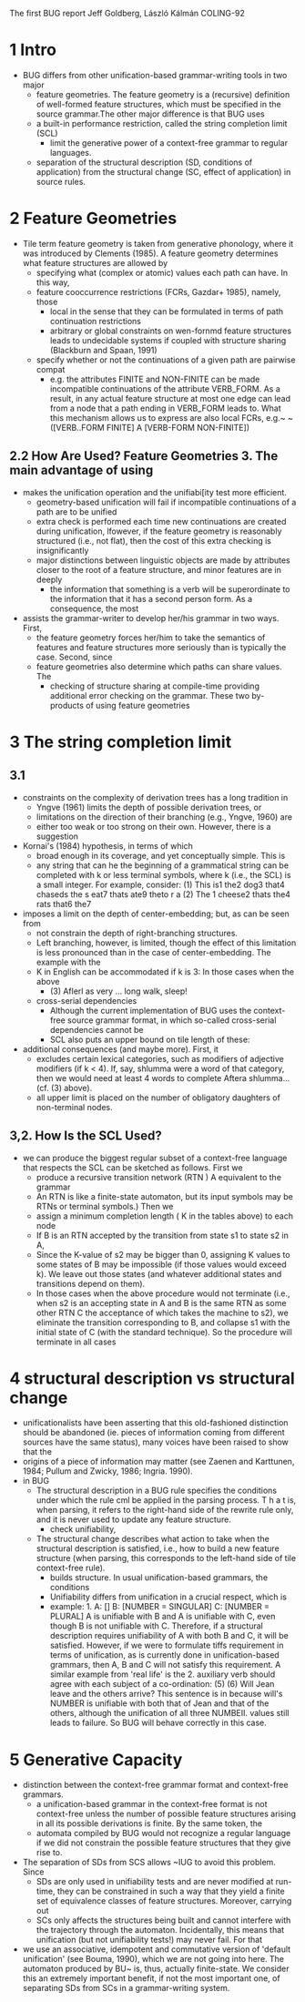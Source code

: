 The first BUG report
Jeff Goldberg, László Kálmán
COLING-92

# 1 Intro

* BUG differs from other unification-based grammar-writing tools in two major
  * feature geometries.  The feature geometry is a (recursive) definition of
    well-formed feature structures, which must be specified in the
    source grammar.The other major difference is that BUG uses
  * a built-in performance restriction, called the string completion limit (SCL)
    * limit the generative power of a context-free grammar to regular languages.
  * separation of the structural description (SD, conditions of application)
    from the structural change (SC, effect of application) in source rules.

# 2 Feature Geometries

* Tile term feature geometry is taken from generative phonology, where it was
  introduced by Clements (1985). A feature geometry determines what feature
  structures are allowed by
  * specifying what (complex or atomic) values each path can have. In this way,
  * feature cooccurrence restrictions (FCRs, Gazdar+ 1985), namely, those
    * local in the sense that they can be formulated in terms of path
      continuation restrictions
    * arbitrary or global constraints on wen-fornmd feature structures leads
      to undecidable systems if coupled with structure sharing
      (Blackburn and Spaan, 1991)
  * specify whether or not the continuations of a given path are pairwise compat
    * e.g.  the attributes FINITE and NON-FINITE can be made incompatible
      continuations of the attribute VERB_FORM. As a result, in any actual
      feature structure at most one edge can lead from a node that a path ending
      in VERB_FORM leads to. What this mechanism allows us to express are
      also local FCRs, e.g.~ ~([VERB..FORM FINITE] A [VERB-FORM NON-FINITE])

## 2.2 How Are Used?  Feature Geometries 3. The main advantage of using

* makes the unification operation and the unifiabi[ity test more efficient.
  * geometry-based unification will fail if incompatible continuations of a path
    are to be unified
  * extra check is performed each time new continuations are created during
    unification, lfowever, if the feature geometry is reasonably structured
    (i.e., not flat), then the cost of this extra checking is insignificantly
  * major distinctions between linguistic objects are made by attributes closer
    to the root of a feature structure, and minor features are in deeply
    * the information that something is a verb will be superordinate to the
      information that it has a second person form.  As a consequence, the most
* assists the grammar-writer to develop her/his grammar in two ways. First,
  * the feature geometry forces her/him to take the semantics of features and
    feature structures more seriously than is typically the case. Second, since
  * feature geometries also determine which paths can share values. The
    * checking of structure sharing at compile-time providing additional error
      checking on the grammar. These two by-products of using feature geometries

# 3 The string completion limit

## 3.1

* constraints on the complexity of derivation trees has a long tradition in
  * Yngve (1961) limits the depth of possible derivation trees, or
  * limitations on the direction of their branching (e.g., Yngve, 1960) are
  * either too weak or too strong on their own. However, there is a suggestion
* Kornai's (1984) hypothesis, in terms of which
  * broad enough in its coverage, and yet conceptually simple. This is
  * any string that can he the beginning of a grammatical string can be
    completed with k or less terminal symbols, where k (i.e., the SCL) is a
    small integer. For example, consider:
    (1) This is1 the2 dog3 that4 chaseds the s eat7 thats ate9 theto r a
    (2) The 1 cheese2 thats the4 rats that6 the7
* imposes a limit on the depth of center-embedding; but, as can be seen from
  * not constrain the depth of right-branching structures.
  * Left branching, however, is limited, though the effect of this limitation is
    less pronounced than in the case of center-embedding.  The example with the
  * K in English can be accommodated if k is 3: In those cases when the above
    * (3) Aflerl as very
    ... long walk, sleep!
  * cross-serial dependencies
    * Although the current implementation of BUG uses the context-free source
      grammar format, in which so-called cross-serial dependencies cannot be
    * SCL also puts an upper bound on tile length of these:
* additional consequences (and maybe more). First, it
  * excludes certain lexical categories, such as modifiers of adjective
    modifiers (if k < 4). If, say, shlumma were a word of that category, then we
    would need at least 4 words to complete Aftera shlumma... (cf.  (3) above).
  * all upper limit is placed on the number of obligatory daughters of
    non-terminal nodes.

## 3,2.  How Is the SCL Used?

* we can produce the biggest regular subset of a context-free language that
  respects the SCL can be sketched as follows. First we
  * produce a recursive transition network (RTN ) A equivalent to the grammar
  * An RTN is like a finite-state automaton, but its input symbols may be RTNs
    or terminal symbols.) Then we
  * assign a minimum completion length ( K in the tables above) to each node
  * If B is an RTN accepted by the transition from state s1 to state s2 in A,
  * Since the K-value of s2 may be bigger than 0, assigning K values to some
    states of B may be impossible (if those values would exceed k). We leave
    out those states (and whatever additional states and transitions depend on
    them).
  * In those cases when the above procedure would not terminate (i.e., when s2
    is an accepting state in A and B is the same RTN as some other RTN C the
    acceptance of which takes the machine to s2), we eliminate the transition
    corresponding to B, and collapse s1 with the initial state of C (with the
    standard technique). So the procedure will terminate in all cases

# 4 structural description vs structural change

* unificationalists have been asserting that this old-fashioned distinction
  should be abandoned
  (ie. pieces of information coming from different sources have the same
  status), many voices have been raised to show that the
* origins of a piece of information may matter (see Zaenen and Karttunen, 1984;
  Pullum and Zwicky, 1986; Ingria. 1990).
* in BUG
  * The structural description in a BUG rule specifies the conditions under
    which the rule cml be applied in the parsing process. T h a t is, when
    parsing, it refers to the right-hand side of the rewrite rule only, and it
    is never used to update any feature structure.
    * check unifiability,
  * The structural change describes what action to take when the structural
    description is satisfied, i.e., how to build a new feature structure (when
    parsing, this corresponds to the left-hand side of tile context-free rule).
    * builds structure.  In usual unification-based grammars, the conditions
    * Unifiability differs from unification in a crucial respect, which is
    * example:
      1.
      A: []
      B: [NUMBER = SINGULAR]
      C: [NUMBER = PLURAL]
      A is unifiable with B and A is unifiable with C, even though B is not
      unifiable with C. Therefore, if a structural description requires
      unifiability of A with both B and C, it will be satisfied. However, if we
      were to formulate tiffs requirement in terms of unification, as is
      currently done in unification-based grammars, then A, B and C will not
      satisfy this requirement. A similar example from 'real life' is the
      2. auxiliary verb should agree with each subject of a co-ordination: (5)
        (6) Will Jean leave and the others arrive?  This sentence is in because
        will's NUMBER is unifiable with both that of Jean and that of the
        others, although the unification of all three NUMBEII. values still
        leads to failure. So BUG will behave correctly in this case.

# 5 Generative Capacity

* distinction between the context-free grammar format and context-free grammars.
  * a unification-based grammar in the context-free format is not context-free
    unless the number of possible feature structures arising in all its possible
    derivations is finite. By the same token, the
  * automata compiled by BUG would not recognize a regular language if we did
    not constrain the possible feature structures that they give rise to.
* The separation of SDs from SCS allows ~IUG to avoid this problem. Since
  * SDs are only used in unifiability tests and are never modified at run-time,
    they can be constrained in such a way that they yield a finite set of
    equivalence classes of feature structures. Moreover, carrying out
  * SCs only affects the structures being built and cannot interfere with the
    trajectory through the automaton. Incidentally, this means that
    unification (but not unifiability tests!) may never fail. For that
* we use an associative, idempotent and commutative version of 'default
  unification' (see Bouma, 1990), which we are not going into here.  The
  automaton produced by BU~ is, thus, actually finite-state. We consider this an
  extremely important benefit, if not the most important one, of separating SDs
  from SCs in a grammar-writing system.
